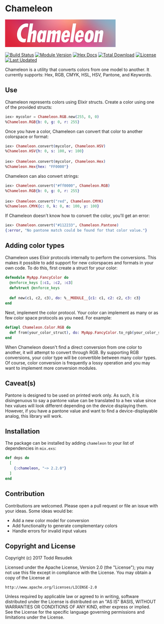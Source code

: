 # Chameleon

![Chameleon](./assets/logo.png)

[![Build Status](https://semaphoreci.com/api/v1/supersimple/chameleon/branches/master/badge.svg)](https://semaphoreci.com/supersimple/chameleon)
[![Module Version](https://img.shields.io/hexpm/v/chameleon.svg)](https://hex.pm/packages/chameleon)
[![Hex Docs](https://img.shields.io/badge/hex-docs-lightgreen.svg)](https://hexdocs.pm/chameleon/)
[![Total Download](https://img.shields.io/hexpm/dt/chameleon.svg)](https://hex.pm/packages/chameleon)
[![License](https://img.shields.io/hexpm/l/chameleon.svg)](https://github.com/supersimple/chameleon/blob/master/LICENSE.md)
[![Last Updated](https://img.shields.io/github/last-commit/supersimple/chameleon.svg)](https://github.com/supersimple/chameleon/commits/master)

<!-- MDOC !-->

Chameleon is a utility that converts colors from one model to another.
It currently supports: Hex, RGB, CMYK, HSL, HSV, Pantone, and Keywords.

## Use

Chameleon represents colors using Elixir structs. Create a color using one
of the provided structs:

```elixir
iex> mycolor = Chameleon.RGB.new(255, 0, 0)
%Chameleon.RGB{b: 0, g: 0, r: 255}
```

Once you have a color, Chameleon can convert that color to another colorspace or
format:

```elixir
iex> Chameleon.convert(mycolor, Chameleon.HSV)
%Chameleon.HSV{h: 0, s: 100, v: 100}

iex> Chameleon.convert(mycolor, Chameleon.Hex)
%Chameleon.Hex{hex: "FF0000"}
```

Chameleon can also convert strings:

```elixir
iex> Chameleon.convert("#ff0000", Chameleon.RGB)
%Chameleon.RGB{b: 0, g: 0, r: 255}

iex> Chameleon.convert("red", Chameleon.CMYK)
%Chameleon.CMYK{c: 0, k: 0, m: 100, y: 100}
```

If Chameleon doesn't know how to convert the color, you'll get an error:

```elixir
iex> Chameleon.convert("#112233", Chameleon.Pantone)
{:error, "No pantone match could be found for that color value."}
```

## Adding color types

Chameleon uses Elixir protocols internally to perform the conversions. This
makes it possible to add support for new colorspaces and formats in your own
code. To do this, first create a struct for your color:

```elixir
defmodule MyApp.FancyColor do
  @enforce_keys [:c1, :c2, :c3]
  defstruct @enforce_keys

  def new(c1, c2, c3), do: %__MODULE__{c1: c1, c2: c2, c3: c3}
end
```

Next, implement the color protocol. Your color can implement as many or as few color space protocols as you need.
For example:

```elixir
defimpl Chameleon.Color.RGB do
  def from(your_color_struct), do: MyApp.FancyColor.to_rgb(your_color_struct)
end
```
When Chameleon doesn't find a direct conversion from one color to another, it will attempt to convert through RGB. By supporting RGB conversions, your color type will be convertible between many color types. Of course, color conversion is frequently a lossy operation and you may want to implement more conversion modules.

## Caveat(s)

Pantone is designed to be used on printed work only. As such, it is disingenuous to say a
pantone value can be translated to a hex value since hex values will look different depending
on the device displaying them. However, if you have a pantone value and want to find a
device-displayable analog, this library will work.

<!-- MDOC !-->

## Installation

The package can be installed by adding `chameleon` to your list of dependencies in `mix.exs`:

```elixir
def deps do
  [
    {:chameleon, "~> 2.2.0"}
  ]
end
```

## Contribution

Contributions are welcomed. Please open a pull request or file an issue with your ideas.
Some ideas would be:

* Add a new color model for conversion
* Add functionality to generate complementary colors
* Handle errors for invalid input values

## Copyright and License

Copyright (c) 2017 Todd Resudek

Licensed under the Apache License, Version 2.0 (the "License"); you may not
use this file except in compliance with the License. You may obtain a copy
of the License at

    http://www.apache.org/licenses/LICENSE-2.0

Unless required by applicable law or agreed to in writing, software
distributed under the License is distributed on an "AS IS" BASIS, WITHOUT
WARRANTIES OR CONDITIONS OF ANY KIND, either express or implied. See the
License for the specific language governing permissions and limitations
under the License.
